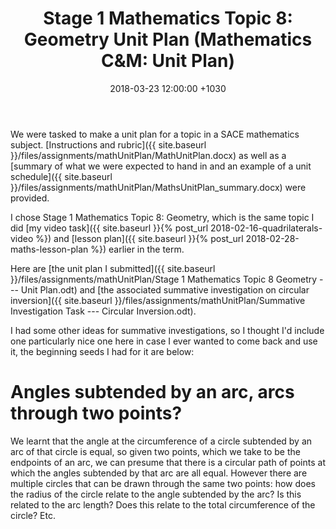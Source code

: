 ﻿---
layout: post
title:  "Stage 1 Mathematics Topic 8: Geometry Unit Plan (Mathematics C&M: Unit Plan)"
date:   2018-03-23 12:00:00 +1030
categories: MTeach mathCM
---

We were tasked to make a unit plan for a topic in a SACE mathematics subject. [Instructions and rubric]({{ site.baseurl }}/files/assignments/mathUnitPlan/MathUnitPlan.docx) as well as a [summary of what we were expected to hand in and an example of a unit schedule]({{ site.baseurl }}/files/assignments/mathUnitPlan/MathsUnitPlan_summary.docx) were provided.

I chose Stage 1 Mathematics Topic 8: Geometry, which is the same topic I did [my video task]({{ site.baseurl }}{% post_url 2018-02-16-quadrilaterals-video %}) and [lesson plan]({{ site.baseurl }}{% post_url 2018-02-28-maths-lesson-plan %}) earlier in the term. 

Here are [the unit plan I submitted]({{ site.baseurl }}/files/assignments/mathUnitPlan/Stage 1 Mathematics Topic 8 Geometry --- Unit Plan.odt) and [the associated summative investigation on circular inversion]({{ site.baseurl }}/files/assignments/mathUnitPlan/Summative Investigation Task --- Circular Inversion.odt). 

I had some other ideas for summative investigations, so I thought I'd include one particularly nice one here in case I ever wanted to come back and use it, the beginning seeds I had for it are below:

# Angles subtended by an arc, arcs through two points?

We learnt that the angle at the circumference of a circle subtended by an arc of that circle is equal, so given two points, which we take to be the endpoints of an arc, we can presume that there is a circular path of points at which the angles subtended by that arc are all equal. However there are multiple circles that can be drawn through the same two points: how does the radius of the circle relate to the angle subtended by the arc? Is this related to the arc length? Does this relate to the total circumference of the circle? Etc.



